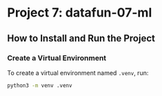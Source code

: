 # Project 7: datafun-07-ml

## How to Install and Run the Project

### Create a Virtual Environment
To create a virtual environment named `.venv`, run:
```bash
python3 -m venv .venv
